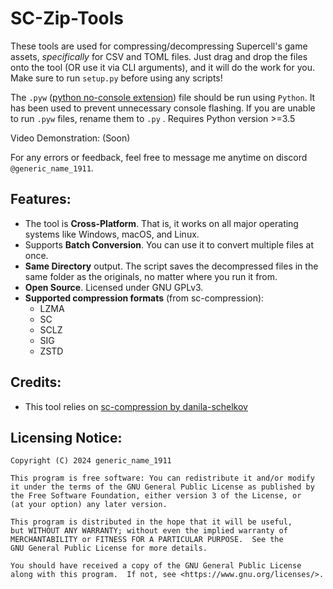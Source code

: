 # SC-Zip-Tools

These tools are used for compressing/decompressing Supercell's game assets, _specifically_ for CSV and TOML files. Just drag and drop the files onto the tool (OR use it via CLI arguments), and it will do the work for you. Make sure to run `setup.py` before using any scripts!

The `.pyw` ([python no-console extension](https://docs.python.org/2/using/windows.html#executing-scripts)) file should be run using `Python`. It has been used to prevent unnecessary console flashing. If you are unable to run `.pyw` files, rename them to `.py` . Requires Python version >=3.5

Video Demonstration: (Soon)

For any errors or feedback, feel free to message me anytime on discord `@generic_name_1911`.

## Features:

- The tool is **Cross-Platform**. That is, it works on all major operating systems like Windows, macOS, and Linux.
- Supports **Batch Conversion**. You can use it to convert multiple files at once.
- **Same Directory** output. The script saves the decompressed files in the same folder as the originals, no matter where you run it from.
- **Open Source**. Licensed under GNU GPLv3.
- **Supported compression formats** (from sc-compression):
  - LZMA
  - SC
  - SCLZ
  - SIG
  - ZSTD

## Credits:

- This tool relies on [sc-compression by danila-schelkov](https://github.com/danila-schelkov/sc-compression)

## Licensing Notice:

```
Copyright (C) 2024 generic_name_1911

This program is free software: You can redistribute it and/or modify
it under the terms of the GNU General Public License as published by
the Free Software Foundation, either version 3 of the License, or
(at your option) any later version.

This program is distributed in the hope that it will be useful,
but WITHOUT ANY WARRANTY; without even the implied warranty of
MERCHANTABILITY or FITNESS FOR A PARTICULAR PURPOSE.  See the
GNU General Public License for more details.

You should have received a copy of the GNU General Public License
along with this program.  If not, see <https://www.gnu.org/licenses/>.
```
